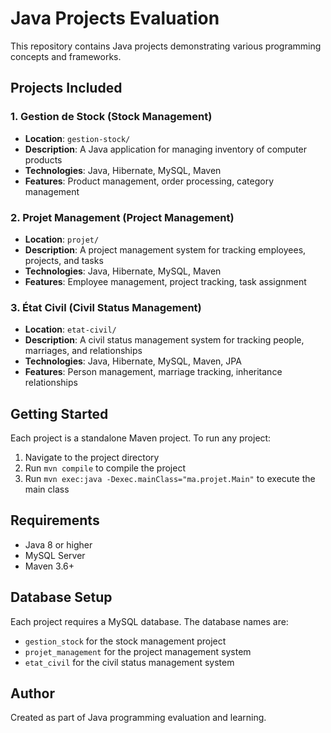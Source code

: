 # Java Projects Evaluation

This repository contains Java projects demonstrating various programming concepts and frameworks.

## Projects Included

### 1. Gestion de Stock (Stock Management)
- **Location**: `gestion-stock/`
- **Description**: A Java application for managing inventory of computer products
- **Technologies**: Java, Hibernate, MySQL, Maven
- **Features**: Product management, order processing, category management

### 2. Projet Management (Project Management)
- **Location**: `projet/`
- **Description**: A project management system for tracking employees, projects, and tasks
- **Technologies**: Java, Hibernate, MySQL, Maven
- **Features**: Employee management, project tracking, task assignment

### 3. État Civil (Civil Status Management)
- **Location**: `etat-civil/`
- **Description**: A civil status management system for tracking people, marriages, and relationships
- **Technologies**: Java, Hibernate, MySQL, Maven, JPA
- **Features**: Person management, marriage tracking, inheritance relationships

## Getting Started

Each project is a standalone Maven project. To run any project:

1. Navigate to the project directory
2. Run `mvn compile` to compile the project
3. Run `mvn exec:java -Dexec.mainClass="ma.projet.Main"` to execute the main class

## Requirements

- Java 8 or higher
- MySQL Server
- Maven 3.6+

## Database Setup

Each project requires a MySQL database. The database names are:
- `gestion_stock` for the stock management project
- `projet_management` for the project management system
- `etat_civil` for the civil status management system

## Author

Created as part of Java programming evaluation and learning.